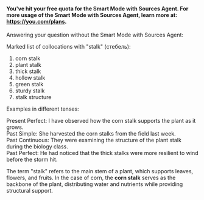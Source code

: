 #### You've hit your free quota for the Smart Mode with Sources Agent. For more usage of the Smart Mode with Sources Agent, learn more at: https://you.com/plans.

Answering your question without the Smart Mode with Sources Agent:

Marked list of collocations with "stalk" (стебель):

1. corn stalk  
2. plant stalk  
3. thick stalk  
4. hollow stalk  
5. green stalk  
6. sturdy stalk  
7. stalk structure  

Examples in different tenses:

Present Perfect: I have observed how the corn stalk supports the plant as it grows.  
Past Simple: She harvested the corn stalks from the field last week.  
Past Continuous: They were examining the structure of the plant stalk during the biology class.  
Past Perfect: He had noticed that the thick stalks were more resilient to wind before the storm hit.  

The term "stalk" refers to the main stem of a plant, which supports leaves, flowers, and fruits. In the case of corn, the **corn stalk** serves as the backbone of the plant, distributing water and nutrients while providing structural support.

